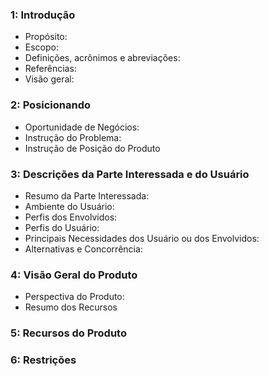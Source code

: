 ### 1: Introdução

 - Propósito:
 - Escopo:
 - Definições, acrônimos e abreviações:
 - Referências: 
 - Visão geral:

### 2: Posicionando

 - Oportunidade de Negócios:
 - Instrução do Problema:
 - Instrução de Posição do Produto

### 3: Descrições da Parte Interessada e do Usuário

 - Resumo da Parte Interessada:
 - Ambiente do Usuário:
 - Perfis dos Envolvidos:
 - Perfis do Usuário:
 - Principais Necessidades dos Usuário ou dos Envolvidos:
 - Alternativas e Concorrência:

### 4: Visão Geral do Produto

 - Perspectiva do Produto:
 - Resumo dos Recursos

### 5: Recursos do Produto


### 6: Restrições


